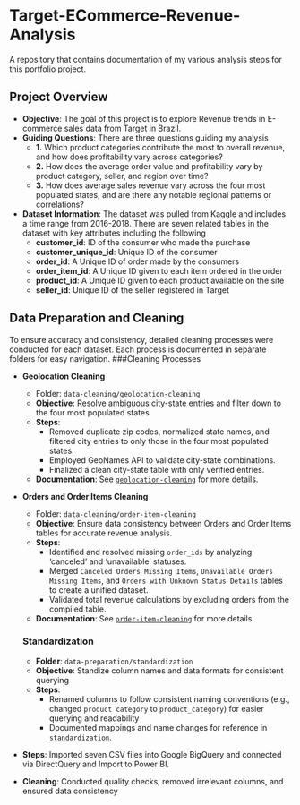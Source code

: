 # Target-ECommerce-Revenue-Analysis
A repository that contains documentation of my various analysis steps for this portfolio project.

## Project Overview
- **Objective**: The goal of this project is to explore Revenue trends in E-commerce sales data from Target in Brazil.
- **Guiding Questions**: There are three questions guiding my analysis
  - **1.** Which product categories contribute the most to overall revenue, and how does profitability vary across categories?
  - **2.** How does the average order value and profitability vary by product category, seller, and region over time?
  - **3.** How does average sales revenue vary across the four most populated states, and are there any notable regional patterns or correlations?
- **Dataset Information**: The dataset was pulled from Kaggle and includes a time range from 2016-2018. There are seven related tables in the dataset with key attributes including the following
    - **customer_id**: ID of the consumer who made the purchase
    - **customer_unique_id**: Unique ID of the consumer
    - **order_id**: A Unique ID of order made by the consumers
    - **order_item_id**: A Unique ID given to each item ordered in the order
    - **product_id**: A Unique ID given to each product available on the site
    - **seller_id**: Unique ID of the seller registered in Target
## Data Preparation and Cleaning
To ensure accuracy and consistency, detailed cleaning processes were conducted for each dataset. Each process is documented in separate folders for easy navigation.
###Cleaning Processes
- **Geolocation Cleaning**
  - Folder: `data-cleaning/geolocation-cleaning`
  - **Objective**: Resolve ambiguous city-state entries and filter down to the four most populated states
  - **Steps**:
      - Removed duplicate zip codes, normalized state names, and filtered city entries to only those in the four most populated states.
      - Employed GeoNames API to validate city-state combinations.
      - Finalized a clean city-state table with only verified entries.
  - **Documentation**: See [`geolocation-cleaning`](./data-cleaning/geolocation-cleaning) for more details.
- **Orders and Order Items Cleaning**
  - Folder: `data-cleaning/order-item-cleaning`
  - **Objective**: Ensure data consistency between Orders and Order Items tables for accurate revenue analysis.
  - **Steps**:
     - Identified and resolved missing `order_ids` by analyzing ‘canceled’ and ‘unavailable’ statuses.
     - Merged `Canceled Orders Missing Items`, `Unavailable Orders Missing Items`, and `Orders with Unknown Status Details` tables to create a unified dataset.
     - Validated total revenue calculations by excluding orders from the compiled table.
  - **Documentation**: See [`order-item-cleaning`](.data-cleaning/order-item-cleaning) for more details
  ### Standardization
  - **Folder**: `data-preparation/standardization`
  - **Objective**: Standize column names and data formats for consistent querying
  - **Steps**:
    - Renamed columns to follow consistent naming conventions (e.g., changed `product category` to `product_category`) for easier querying and readability
    - Documented mappings and name changes for reference in [`standardization`](.data-preparation/standardization).

 - **Steps**: Imported seven CSV files into Google BigQuery and connected via DirectQuery and Import to Power BI.
 - **Cleaning**: Conducted quality checks, removed irrelevant columns, and ensured data consistency
 
